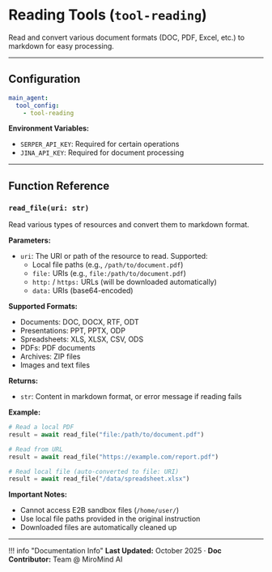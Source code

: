 # Reading Tools (`tool-reading`)

Read and convert various document formats (DOC, PDF, Excel, etc.) to markdown for easy processing.

---

## Configuration

```yaml title="Agent Configuration"
main_agent:
  tool_config: 
    - tool-reading
```

**Environment Variables:**

- `SERPER_API_KEY`: Required for certain operations
- `JINA_API_KEY`: Required for document processing

---

## Function Reference

### `read_file(uri: str)`

Read various types of resources and convert them to markdown format.

**Parameters:**

- `uri`: The URI or path of the resource to read. Supported:
  - Local file paths (e.g., `/path/to/document.pdf`)
  - `file:` URIs (e.g., `file:/path/to/document.pdf`)
  - `http:` / `https:` URLs (will be downloaded automatically)
  - `data:` URIs (base64-encoded)

**Supported Formats:**

- Documents: DOC, DOCX, RTF, ODT
- Presentations: PPT, PPTX, ODP
- Spreadsheets: XLS, XLSX, CSV, ODS
- PDFs: PDF documents
- Archives: ZIP files
- Images and text files

**Returns:**

- `str`: Content in markdown format, or error message if reading fails

**Example:**

```python
# Read a local PDF
result = await read_file("file:/path/to/document.pdf")

# Read from URL
result = await read_file("https://example.com/report.pdf")

# Read local file (auto-converted to file: URI)
result = await read_file("/data/spreadsheet.xlsx")
```

**Important Notes:**

- Cannot access E2B sandbox files (`/home/user/`)
- Use local file paths provided in the original instruction
- Downloaded files are automatically cleaned up

---

!!! info "Documentation Info"
    **Last Updated:** October 2025 · **Doc Contributor:** Team @ MiroMind AI
